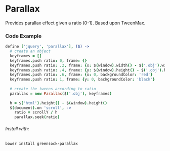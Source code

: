 Parallax
========

Provides parallax effect given a ratio (0-1). Based upon TweenMax.

### Code Example

```coffeescript
define ['jquery', 'parallax'], ($) ->
  # create an object
  keyframes = []
  keyframes.push ratio: 0, frame: {}
  keyframes.push ratio: .2, frame: {x: $(window).width() - $('.obj').width(), backgroundColor: 'green'}
  keyframes.push ratio: .4, frame: {y: $(window).height() - $('.obj').height(), backgroundColor: 'blue'}
  keyframes.push ratio: .6, frame: {x: 0, backgroundColor: 'red'}
  keyframes.push ratio: 1, frame: {y: 0, backgroundColor: 'black'}
  
  # create the tweens according to ratio
  parallax = new Parallax($('.obj'), keyframes)
    
  h = $('html').height() - $(window).height()
  $(document).on 'scroll', ->
    ratio = scrollY / h
    parallax.seek(ratio)
```

###### Install with:
```
bower install greensock-parallax
```
